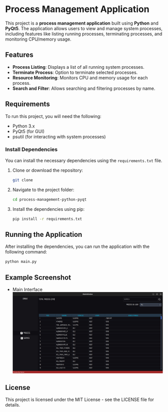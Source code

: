 # Process Management Application

This project is a **process management application** built using **Python** and **PyQt5**. 
The application allows users to view and manage system processes, including features like listing running processes, terminating processes, and monitoring CPU/memory usage.

## Features
- **Process Listing**: Displays a list of all running system processes.
- **Terminate Process**: Option to terminate selected processes.
- **Resource Monitoring**: Monitors CPU and memory usage for each process.
- **Search and Filter**: Allows searching and filtering processes by name.

## Requirements

To run this project, you will need the following:

- Python 3.x
- PyQt5 (for GUI)
- psutil (for interacting with system processes)

### Install Dependencies

You can install the necessary dependencies using the `requirements.txt` file.

1. Clone or download the repository:

   ```bash
   git clone 
   ```

2. Navigate to the project folder:

    ```bash
    cd process-management-python-pyqt
    ```

3. Install the dependencies using pip:

    ```bash
    pip install -r requirements.txt
    ```

## Running the Application

After installing the dependencies, you can run the application with the following command:

```bash
python main.py
```

## Example Screenshot

- Main Interface
![Interface Screenshot](shots/interface.png)

## License
This project is licensed under the MIT License - see the LICENSE file for details.
